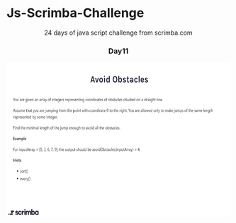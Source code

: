 
  # Js-Scrimba-Challenge
<p align="center">
24 days of java script challenge from scrimba.com
  </p>
<h3 align="center">
 Day11
  </h3>
<p align="center">
<img src="./Day11.png" width="600" height="350">
  </p>

